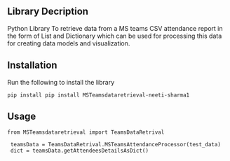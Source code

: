 ## Library Decription

Python Library To retrieve data from a MS teams CSV attendance report in the form of List and Dictionary which can be used for processing this data for creating data models and visualization.

## Installation
Run the following to install the library 
```
pip install pip install MSTeamsdataretrieval-neeti-sharma1

```
## Usage

```
from MSTeamsdataretrieval import TeamsDataRetrival

 teamsData = TeamsDataRetrival.MSTeamsAttendanceProcessor(test_data)
 dict = teamsData.getAttendeesDetailsAsDict()

```